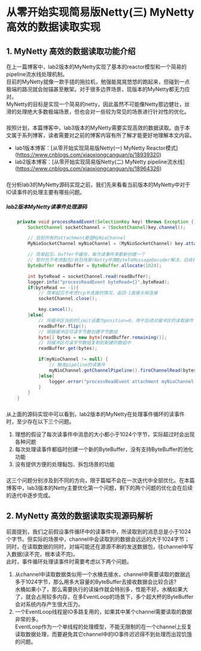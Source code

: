 # 从零开始实现简易版Netty(三) MyNetty 高效的数据读取实现
## 1. MyNetty 高效的数据读取功能介绍
在上一篇博客中，lab2版本的MyNetty实现了基本的reactor模型和一个简易的pipeline流水线处理机制。  
目前的MyNetty就像一款手搓的拖拉机，勉强能晃晃悠悠的跑起来，但碰到一点极端的路况就会抛锚甚至散架。对于很多边界场景，现版本的MyNetty都无力应对。  
MyNetty的目标是实现一个简易的netty，因此虽然不可能像Netty那边健壮，丝滑的处理绝大多数极端场景，但也会对一些较为常见的场景进行针对性的优化。  
#####
按照计划，本篇博客中，lab3版本的MyNetty需要实现高效的数据读取。由于本文属于系列博客，读者需要对之前的博客内容有所了解才能更好地理解本文内容。
* lab1版本博客：[从零开始实现简易版Netty(一) MyNetty Reactor模式] (https://www.cnblogs.com/xiaoxiongcanguan/p/18939320)  
* lab2版本博客：[从零开始实现简易版Netty(二) MyNetty pipeline流水线] (https://www.cnblogs.com/xiaoxiongcanguan/p/18964326)  
#####
在分析lab3的MyNetty源码实现之前，我们先来看看当前版本的MyNetty中对于IO读事件的处理主要有哪些问题。
##### lab2版本MyNetty读事件处理源码
```java
    private void processReadEvent(SelectionKey key) throws Exception {
        SocketChannel socketChannel = (SocketChannel)key.channel();

        // 目前所有的attachment都是MyNioChannel
        MyNioSocketChannel myNioChannel = (MyNioSocketChannel) key.attachment();

        // 简单起见，buffer不缓存，每次读事件来都新创建一个
        // 暂时也不考虑黏包/拆包场景(Netty中靠ByteToMessageDecoder解决，后续再分析其原理)，理想的认为每个消息都小于1024，且每次读事件都只有一个消息
        ByteBuffer readBuffer = ByteBuffer.allocate(1024);

        int byteRead = socketChannel.read(readBuffer);
        logger.info("processReadEvent byteRead={}",byteRead);
        if(byteRead == -1){
            // 简单起见不考虑tcp半连接的情况，返回-1直接关掉连接
            socketChannel.close();

            key.cancel();
        }else{
            // 将缓冲区当前的limit设置为position=0，用于后续对缓冲区的读取操作
            readBuffer.flip();
            // 根据缓冲区可读字节数创建字节数组
            byte[] bytes = new byte[readBuffer.remaining()];
            // 将缓冲区可读字节数组复制到新建的数组中
            readBuffer.get(bytes);

            if(myNioChannel != null) {
                // 触发pipeline的读事件
                myNioChannel.getChannelPipeline().fireChannelRead(bytes);
            }else{
                logger.error("processReadEvent attachment myNioChannel is null!");
            }
        }
    }
```
#####
从上面的源码实现中可以看到，lab2版本的MyNetty在处理事件循环的读事件时，至少存在以下三个问题。  
1. 理想的假设了每次读事件中消息的大小都小于1024个字节，实际超过时会出现各种问题
2. 每次处理读事件都临时创建一个新的ByteBuffer，没有支持ByteBuffer的池化功能
3. 没有提供方便的处理黏包、拆包场景的功能
#####
这三个问题分别涉及到不同的方向，限于篇幅不会在一次迭代中全部优化。在本篇博客中，lab3版本的Netty主要优化第一个问题，剩下的两个问题的优化会在后续的迭代中逐步完成。  

## 2. MyNetty 高效的数据读取实现源码解析
前面提到，我们之前假设事件循环中的读事件中，所读取到的消息总是小于1024个字节。但实际的场景中，channel中会读取到的数据会远远的大于1024字节；同时，在读取数据的同时，对端可能还在源源不断的发送数据包，往channel中写入数据(读不完，根本读不完)。  
此时，事件循环处理读事件时需要考虑以下两个问题。
1. 从channel中读取数据类似用一个水桶去接水，channel中需要读取的数据远多于1024字节，那么用多大容量的ByteBuffer去接收数据会比较合适?  
   水桶如果小了，那么需要执行的读操作就会特别多，性能不好。水桶如果大了，就会占用较多内存，在多EventLoop的场景下，多个超大杯的ByteBuffer会对系统内存产生很大压力。
2. 一个EventLoop线程是IO多路复用的，如果其中某个channel需要读取的数据非常的多。  
   EventLoop作为一个单线程的处理模型，不能无限制的在一个channel上反复读取数据处理，而要避免其它channel中的IO事件迟迟得不到处理而出现饥饿的问题。
#####

